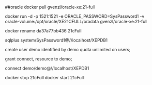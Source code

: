 ##oracle
docker pull gvenzl/oracle-xe:21-full

docker run -d -p 1521:1521 -e ORACLE_PASSWORD=SysPassword1 -v oracle-volume:/opt/oracle/XE21CFULL/oradata gvenzl/oracle-xe:21-full

docker rename da37a77bb436 21cFull

sqlplus system/SysPassword1@//localhost/XEPDB1

create user demo identified by demo quota unlimited on users;

grant connect, resource to demo;

connect demo/demo@//localhost/XEPDB1

docker stop 21cFull
docker start 21cFull